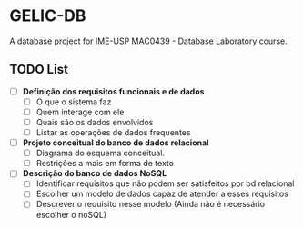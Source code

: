 # GELIC-DB
A database project for IME-USP MAC0439 - Database Laboratory course.

## TODO List

- [ ] **Definição dos requisitos funcionais e de dados**
    - [ ] O que o sistema faz
    - [ ] Quem interage com ele
    - [ ] Quais são os dados envolvidos
    - [ ] Listar as operações de dados frequentes
- [ ] **Projeto conceitual do banco de dados relacional**
    - [ ] Diagrama do esquema conceitual.
    - [ ] Restrições a mais em forma de texto
- [ ] **Descrição do banco de dados NoSQL**
    - [ ] Identificar requisitos que não podem ser satisfeitos por bd relacional
    - [ ] Escolher um modelo de dados capaz de atender a esses requisitos
    - [ ] Descrever o requisito nesse modelo (Ainda não é necessário escolher o noSQL)
